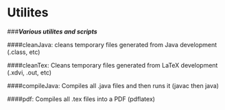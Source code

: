 # Utilites
###___Various utilites and scripts___

####cleanJava: cleans temporary files generated from Java development (.class, etc)

####cleanTex: Cleans temporary files generated from LaTeX development (.xdvi, .out, etc)

####compileJava: Compiles all .java files and then runs it (javac then java)

####pdf: Compiles all .tex files into a PDF (pdflatex)


